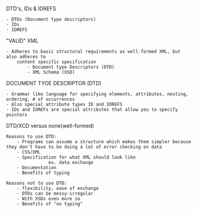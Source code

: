 DTD's, IDs & IDREFS

	- DTDs (Document type descriptors)
	- IDs
	- IDREFS

"VALID" XML

	- Adheres to basic structural requirements as well-formed XML, but also adheres to
		content specific specification
			- Document type Descriptors (DTD)
			- XML Schema (XSD)

DOCUMENT TYOE DESCRIPTOR (DTD)

	- Grammar like language for specifying elements, attributes, nesting, ordering, # of occurrences
	- Also special attribute types ID and IDREFS
	- IDs and IDREFs are special attributes that allow you to specify pointers

DTD/XCD versus none(well-formed)

	Reasons to use DTD:
		- Programs can assume a structure which makes them simpler because they don't have to be doing a lot of error checking on data
		- CSS/XML
		- Specification for what XML should look like
					ex. data exchange
		- Documentation
		- Benefits of typing

	Reasons not to use DTD:
		- flexibility, ease of exchange
		- DTDs can be messy-irregular
		- With XSDs even more so
		- Benefits of "no typing"

